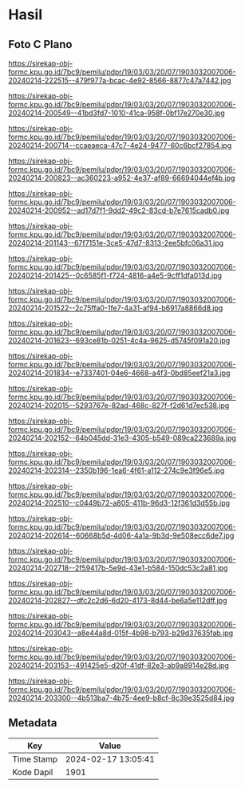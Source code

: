 # Hasil

## Foto C Plano

https://sirekap-obj-formc.kpu.go.id/7bc9/pemilu/pdpr/19/03/03/20/07/1903032007006-20240214-222515--479f977a-bcac-4e92-8566-8877c47a7442.jpg

https://sirekap-obj-formc.kpu.go.id/7bc9/pemilu/pdpr/19/03/03/20/07/1903032007006-20240214-200549--41bd3fd7-1010-41ca-958f-0bf17e270e30.jpg

https://sirekap-obj-formc.kpu.go.id/7bc9/pemilu/pdpr/19/03/03/20/07/1903032007006-20240214-200714--ccaeaeca-47c7-4e24-9477-60c6bcf27854.jpg

https://sirekap-obj-formc.kpu.go.id/7bc9/pemilu/pdpr/19/03/03/20/07/1903032007006-20240214-200823--ac360223-a952-4e37-af89-66694044ef4b.jpg

https://sirekap-obj-formc.kpu.go.id/7bc9/pemilu/pdpr/19/03/03/20/07/1903032007006-20240214-200952--ad17d7f1-9dd2-49c2-83cd-b7e7615cadb0.jpg

https://sirekap-obj-formc.kpu.go.id/7bc9/pemilu/pdpr/19/03/03/20/07/1903032007006-20240214-201143--67f7151e-3ce5-47d7-8313-2ee5bfc06a31.jpg

https://sirekap-obj-formc.kpu.go.id/7bc9/pemilu/pdpr/19/03/03/20/07/1903032007006-20240214-201425--0c6585f1-f724-4816-a4e5-9cff1dfa013d.jpg

https://sirekap-obj-formc.kpu.go.id/7bc9/pemilu/pdpr/19/03/03/20/07/1903032007006-20240214-201522--2c75ffa0-1fe7-4a31-af94-b6917a8866d8.jpg

https://sirekap-obj-formc.kpu.go.id/7bc9/pemilu/pdpr/19/03/03/20/07/1903032007006-20240214-201623--693ce81b-0251-4c4a-9625-d5745f091a20.jpg

https://sirekap-obj-formc.kpu.go.id/7bc9/pemilu/pdpr/19/03/03/20/07/1903032007006-20240214-201834--e7337401-04e6-4668-a4f3-0bd85eef21a3.jpg

https://sirekap-obj-formc.kpu.go.id/7bc9/pemilu/pdpr/19/03/03/20/07/1903032007006-20240214-202015--5293767e-82ad-468c-827f-f2d61d7ec538.jpg

https://sirekap-obj-formc.kpu.go.id/7bc9/pemilu/pdpr/19/03/03/20/07/1903032007006-20240214-202152--64b045dd-31e3-4305-b549-089ca223689a.jpg

https://sirekap-obj-formc.kpu.go.id/7bc9/pemilu/pdpr/19/03/03/20/07/1903032007006-20240214-202314--2350b196-1ea6-4f61-a112-274c9e3f96e5.jpg

https://sirekap-obj-formc.kpu.go.id/7bc9/pemilu/pdpr/19/03/03/20/07/1903032007006-20240214-202510--c0449b72-a805-411b-96d3-12f361d3d55b.jpg

https://sirekap-obj-formc.kpu.go.id/7bc9/pemilu/pdpr/19/03/03/20/07/1903032007006-20240214-202614--60668b5d-4d06-4a1a-9b3d-9e508ecc6de7.jpg

https://sirekap-obj-formc.kpu.go.id/7bc9/pemilu/pdpr/19/03/03/20/07/1903032007006-20240214-202718--2f59417b-5e9d-43e1-b584-150dc53c2a81.jpg

https://sirekap-obj-formc.kpu.go.id/7bc9/pemilu/pdpr/19/03/03/20/07/1903032007006-20240214-202827--dfc2c2d6-6d20-4173-8d44-be6a5e112dff.jpg

https://sirekap-obj-formc.kpu.go.id/7bc9/pemilu/pdpr/19/03/03/20/07/1903032007006-20240214-203043--a8e44a8d-015f-4b98-b793-b29d37635fab.jpg

https://sirekap-obj-formc.kpu.go.id/7bc9/pemilu/pdpr/19/03/03/20/07/1903032007006-20240214-203153--491425e5-d20f-41df-82e3-ab9a8914e28d.jpg

https://sirekap-obj-formc.kpu.go.id/7bc9/pemilu/pdpr/19/03/03/20/07/1903032007006-20240214-203300--4b513ba7-4b75-4ee9-b8cf-8c39e3525d84.jpg


## Metadata

| Key        | Value               |
| ---------- | ------------------- |
| Time Stamp | 2024-02-17 13:05:41 |
| Kode Dapil | 1901                |



